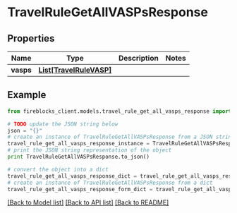 # TravelRuleGetAllVASPsResponse


## Properties
Name | Type | Description | Notes
------------ | ------------- | ------------- | -------------
**vasps** | [**List[TravelRuleVASP]**](TravelRuleVASP.md) |  | 

## Example

```python
from fireblocks_client.models.travel_rule_get_all_vasps_response import TravelRuleGetAllVASPsResponse

# TODO update the JSON string below
json = "{}"
# create an instance of TravelRuleGetAllVASPsResponse from a JSON string
travel_rule_get_all_vasps_response_instance = TravelRuleGetAllVASPsResponse.from_json(json)
# print the JSON string representation of the object
print TravelRuleGetAllVASPsResponse.to_json()

# convert the object into a dict
travel_rule_get_all_vasps_response_dict = travel_rule_get_all_vasps_response_instance.to_dict()
# create an instance of TravelRuleGetAllVASPsResponse from a dict
travel_rule_get_all_vasps_response_form_dict = travel_rule_get_all_vasps_response.from_dict(travel_rule_get_all_vasps_response_dict)
```
[[Back to Model list]](../README.md#documentation-for-models) [[Back to API list]](../README.md#documentation-for-api-endpoints) [[Back to README]](../README.md)


